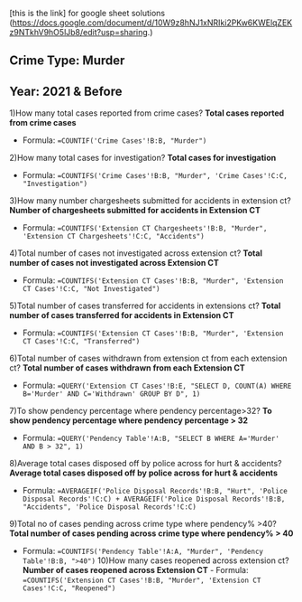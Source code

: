 
[this is the link] for google sheet solutions
     (https://docs.google.com/document/d/10W9z8hNJ1xNRIki2PKw6KWElqZEKz9NTkhV9hO5lJb8/edit?usp=sharing.)

## Crime Type: Murder
## Year: 2021 & Before

1)How many total cases reported from crime cases?
 **Total cases reported from crime cases**
   - Formula: `=COUNTIF('Crime Cases'!B:B, "Murder")`

2)How many total cases for investigation?
 **Total cases for investigation**
   - Formula: `=COUNTIFS('Crime Cases'!B:B, "Murder", 'Crime Cases'!C:C, "Investigation")`

3)How many number chargesheets submitted for accidents in extension ct?
 **Number of chargesheets submitted for accidents in Extension CT**
   - Formula: `=COUNTIFS('Extension CT Chargesheets'!B:B, "Murder", 'Extension CT Chargesheets'!C:C, "Accidents")`

4)Total number of cases not investigated across extension ct?
 **Total number of cases not investigated across Extension CT**
   - Formula: `=COUNTIFS('Extension CT Cases'!B:B, "Murder", 'Extension CT Cases'!C:C, "Not Investigated")`

5)Total number of cases transferred for accidents in extensions ct?
 **Total number of cases transferred for accidents in Extension CT**
   - Formula: `=COUNTIFS('Extension CT Cases'!B:B, "Murder", 'Extension CT Cases'!C:C, "Transferred")`

6)Total number of cases withdrawn from extension ct from each extension ct?
 **Total number of cases withdrawn from each Extension CT**
   - Formula: `=QUERY('Extension CT Cases'!B:E, "SELECT D, COUNT(A) WHERE B='Murder' AND C='Withdrawn' GROUP BY D", 1)`
     
7)To show pendency percentage where pendency percentage>32?
  **To show pendency percentage where pendency percentage > 32**
   - Formula: `=QUERY('Pendency Table'!A:B, "SELECT B WHERE A='Murder' AND B > 32", 1)`

8)Average total cases  disposed off by police across for hurt & accidents?
**Average total cases disposed off by police across for hurt & accidents**
   - Formula: `=AVERAGEIF('Police Disposal Records'!B:B, "Hurt", 'Police Disposal Records'!C:C) + AVERAGEIF('Police Disposal Records'!B:B, "Accidents", 'Police Disposal Records'!C:C)`


9)Total no of cases pending across crime type where pendency% >40?
 **Total number of cases pending across crime type where pendency% > 40**
   - Formula: `=COUNTIFS('Pendency Table'!A:A, "Murder", 'Pendency Table'!B:B, ">40")`
10)How many cases reopened across extension ct?
 **Number of cases reopened across Extension CT**
    - Formula: `=COUNTIFS('Extension CT Cases'!B:B, "Murder", 'Extension CT Cases'!C:C, "Reopened")`
